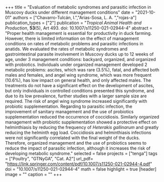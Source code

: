 +++
title = "Evaluation of metabolic syndromes and parasitic infection in Muscovy ducks under different management conditions"
date = "2021-10-01"
authors = ["Chavarro-Tulcán, I.","Arias-Sosa, L. A. ","rojas-a"]
publication_types = ["2"]
publication = "*Tropical Animal Health and Production*, **53**(5), Art 493. doi: 10.1007/s11250-021-02944-4"
abstract = "Proper health management is essential for productivity in duck farming. However, there is limited information on the effect of management conditions on rates of metabolic problems and parasitic infections in anatids. We evaluated the rates of metabolic syndromes and gastrointestinal parasite involvement in Muscovy ducks up to 12 weeks of age, under 3 management conditions: backyard, organized, and organized with probiotics. Individuals under organized management developed 2 metabolic problems: ascites, which was rare (3.5%), fatal, and affected both males and females, and angel wing syndrome, which was more frequent (10.6%), has low impact on general health, and only affected males. The treatments do not have a significant effect on the development of ascites, but only individuals in controlled conditions presented this syndrome, and due to its low prevalence, further studies with a larger sample size are required. The risk of angel wing syndrome increased significantly with probiotic supplementation. Regarding to parasitic infection, the improvement of sanitary management and the use of probiotics supplementation reduced the occurrence of coccidiosis. Similarly organized management with probiotic supplementation showed a protective effect on helminthiasis by reducing the frequency of *Heterakis gallinarum* and greatly reducing the helminth egg load. Coccidiosis and helminthiasis infections were not significantly correlated with the final weight of the ducks. Therefore, organized management and the use of probiotics seems to reduce the impact of parasitic infection, although it increases the risk of developing metabolic syndrome."
selected = false
projects = ["tenga"]
tags = ["Poultry", "GTNyGA", "Cat. A2"]
url_pdf= "https://link.springer.com/content/pdf/10.1007/s11250-021-02944-4.pdf"
doi = "10.1007/s11250-021-02944-4"
math = false
highlight = true
[header]
image = ""
caption = ""
+++
